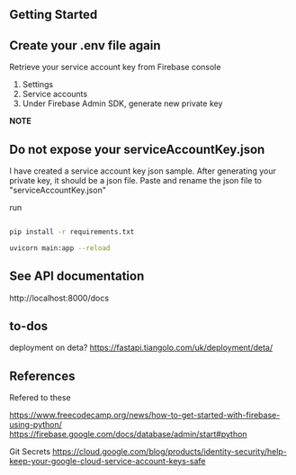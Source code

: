 ## Getting Started

## Create your .env file again

Retrieve your service account key from Firebase console

1. Settings
2. Service accounts
3. Under Firebase Admin SDK, generate new private key

**NOTE**

## Do not expose your serviceAccountKey.json

I have created a service account key json sample.
After generating your private key, it should be a json file.
Paste and rename the json file to "serviceAccountKey.json"

run

```bash

pip install -r requirements.txt

uvicorn main:app --reload
```

## See API documentation

http://localhost:8000/docs

## to-dos

deployment on deta?
https://fastapi.tiangolo.com/uk/deployment/deta/

## References

Refered to these

https://www.freecodecamp.org/news/how-to-get-started-with-firebase-using-python/
https://firebase.google.com/docs/database/admin/start#python

Git Secrets
https://cloud.google.com/blog/products/identity-security/help-keep-your-google-cloud-service-account-keys-safe

